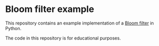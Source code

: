 # Bloom filter example

This repository contains an example implementation of a [Bloom filter]() in Python.

The code in this repository is for educational purposes.